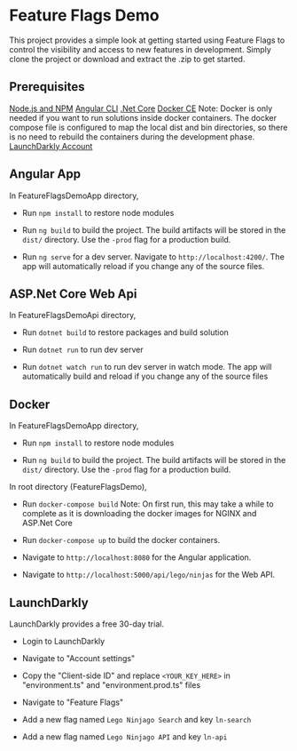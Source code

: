# Feature Flags Demo
This project provides a simple look at getting started using Feature Flags to control the visibility and access to new features in development. Simply clone the project or download and extract the .zip to get started.

## Prerequisites
[Node.js and NPM](https://nodejs.org)
[Angular CLI](https://github.com/angular/angular-cli)
[.Net Core](https://www.microsoft.com/net/core)
[Docker CE](http://docker.com) 
Note: Docker is only needed if you want to run solutions inside docker containers. The docker compose file is configured to map the local dist and bin directories, so there is no need to rebuild the containers during the development phase.
[LaunchDarkly Account](https://launchdarkly.com)

## Angular App
In FeatureFlagsDemoApp directory,

- Run `npm install` to restore node modules

- Run `ng build` to build the project. The build artifacts will be stored in the `dist/` directory. Use the `-prod` flag for a production build.

- Run `ng serve` for a dev server. Navigate to `http://localhost:4200/`. The app will automatically reload if you change any of the source files.

## ASP.Net Core Web Api
In FeatureFlagsDemoApi directory,

- Run `dotnet build` to restore packages and build solution

- Run `dotnet run` to run dev server

- Run `dotnet watch run` to run dev server in watch mode. The app will automatically build and reload if you change any of the source files

## Docker
In FeatureFlagsDemoApp directory,

- Run `npm install` to restore node modules

- Run `ng build` to build the project. The build artifacts will be stored in the `dist/` directory. Use the `-prod` flag for a production build.


In root directory (FeatureFlagsDemo),

- Run `docker-compose build`
Note: On first run, this may take a while to complete as it is downloading the docker images for NGINX and ASP.Net Core

- Run `docker-compose up` to build the docker containers.

- Navigate to `http://localhost:8080` for the Angular application.

- Navigate to `http://localhost:5000/api/lego/ninjas` for the Web API.

## LaunchDarkly
LaunchDarkly provides a free 30-day trial.

- Login to LaunchDarkly

- Navigate to "Account settings"

- Copy the "Client-side ID" and replace `<YOUR_KEY_HERE>` in "environment.ts" and "environment.prod.ts" files

- Navigate to "Feature Flags"

- Add a new flag named `Lego Ninjago Search` and key `ln-search`

- Add a new flag named `Lego Ninjago API` and key `ln-api`